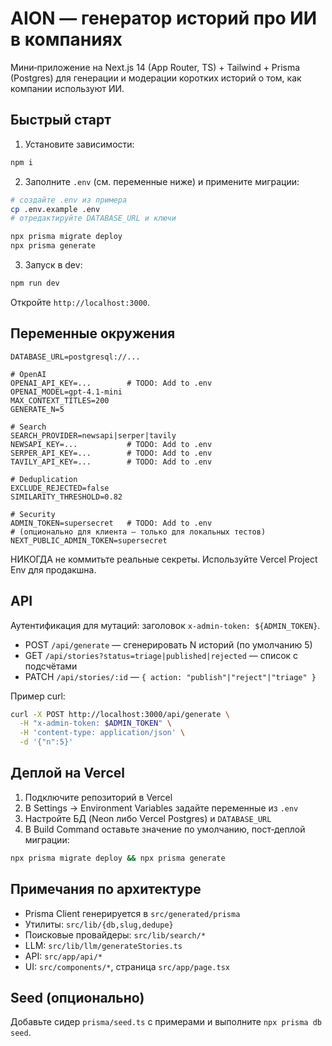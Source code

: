# AION — генератор историй про ИИ в компаниях

Мини‑приложение на Next.js 14 (App Router, TS) + Tailwind + Prisma (Postgres) для генерации и модерации коротких историй о том, как компании используют ИИ.

## Быстрый старт

1) Установите зависимости:

```bash
npm i
```

2) Заполните `.env` (см. переменные ниже) и примените миграции:

```bash
# создайте .env из примера
cp .env.example .env
# отредактируйте DATABASE_URL и ключи

npx prisma migrate deploy
npx prisma generate
```

3) Запуск в dev:

```bash
npm run dev
```

Откройте `http://localhost:3000`.

## Переменные окружения

```env
DATABASE_URL=postgresql://...

# OpenAI
OPENAI_API_KEY=...        # TODO: Add to .env
OPENAI_MODEL=gpt-4.1-mini
MAX_CONTEXT_TITLES=200
GENERATE_N=5

# Search
SEARCH_PROVIDER=newsapi|serper|tavily
NEWSAPI_KEY=...           # TODO: Add to .env
SERPER_API_KEY=...        # TODO: Add to .env
TAVILY_API_KEY=...        # TODO: Add to .env

# Deduplication
EXCLUDE_REJECTED=false
SIMILARITY_THRESHOLD=0.82

# Security
ADMIN_TOKEN=supersecret   # TODO: Add to .env
# (опционально для клиента — только для локальных тестов)
NEXT_PUBLIC_ADMIN_TOKEN=supersecret
```

НИКОГДА не коммитьте реальные секреты. Используйте Vercel Project Env для продакшна.

## API

Аутентификация для мутаций: заголовок `x-admin-token: ${ADMIN_TOKEN}`.

- POST `/api/generate` — сгенерировать N историй (по умолчанию 5)
- GET `/api/stories?status=triage|published|rejected` — список с подсчётами
- PATCH `/api/stories/:id` — `{ action: "publish"|"reject"|"triage" }`

Пример curl:

```bash
curl -X POST http://localhost:3000/api/generate \
  -H "x-admin-token: $ADMIN_TOKEN" \
  -H 'content-type: application/json' \
  -d '{"n":5}'
```

## Деплой на Vercel

1) Подключите репозиторий в Vercel
2) В Settings → Environment Variables задайте переменные из `.env`
3) Настройте БД (Neon либо Vercel Postgres) и `DATABASE_URL`
4) В Build Command оставьте значение по умолчанию, пост‑деплой миграции:

```bash
npx prisma migrate deploy && npx prisma generate
```

## Примечания по архитектуре

- Prisma Client генерируется в `src/generated/prisma`
- Утилиты: `src/lib/{db,slug,dedupe}`
- Поисковые провайдеры: `src/lib/search/*`
- LLM: `src/lib/llm/generateStories.ts`
- API: `src/app/api/*`
- UI: `src/components/*`, страница `src/app/page.tsx`

## Seed (опционально)

Добавьте сидер `prisma/seed.ts` с примерами и выполните `npx prisma db seed`.
